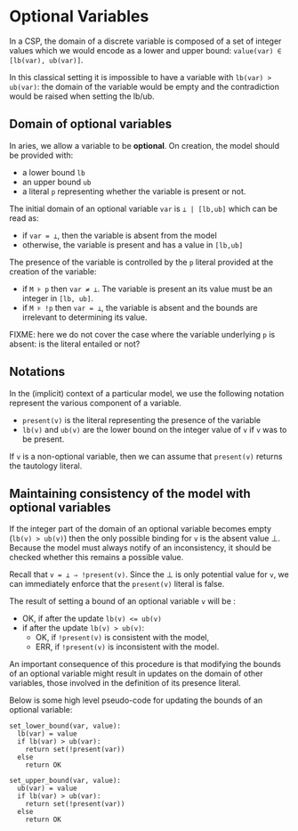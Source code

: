 # Optional Variables

In a CSP, the domain of a discrete variable is composed of a set of integer values which we would encode as a lower and upper bound:
`value(var) ∈ [lb(var), ub(var)]`.

In this classical setting it is impossible to have a variable with `lb(var) > ub(var)`: the domain of the variable would be empty and the contradiction would be raised when setting the lb/ub.


## Domain of optional variables

In aries, we allow a variable to be **optional**. On creation, the model should be provided with:

 - a lower bound `lb`
 - an upper bound `ub`
 - a literal `p` representing whether the variable is present or not.

The initial domain of an optional variable `var` is `⊥ | [lb,ub]` which can be read as:

 - if `var = ⊥`, then the variable is absent from the model
 - otherwise, the variable is present and has a value in `[lb,ub]`

The presence of the variable is controlled by the `p` literal provided at the creation of the variable:
 
 - if `M ⊧ p` then `var ≠ ⊥`. The variable is present an its value must be an integer in `[lb, ub]`.
 - if `M ⊧ !p` then `var = ⊥`, the variable is absent and the bounds are irrelevant to determining its value.

FIXME: here we do not cover the case where the variable underlying `p` is absent: is the literal entailed or not?

## Notations

In the (implicit) context of a particular model, we use the following notation represent the various component of a variable.

- `present(v)` is the literal representing the presence of the variable
- `lb(v)` and `ub(v)` are the lower bound on the integer value of `v` if `v` was to be present.

If `v` is a non-optional variable, then we can assume that `present(v)` returns the tautology literal.



## Maintaining consistency of the model with optional variables

If the integer part of the domain of an optional variable becomes empty (`lb(v) > ub(v)`) then the only possible binding for `v` is the absent value ⊥.
Because the model must always notify of an inconsistency, it should be checked whether this remains a possible value.

Recall that `v = ⊥ ⇒ !present(v)`. Since the ⊥ is only potential value for `v`, we can immediately enforce that the `present(v)` literal is false.

The result of setting a bound of an optional variable `v` will be :

- OK, if after the update `lb(v) <= ub(v)`
- if after the update `lb(v) > ub(v)`:
  - OK, if `!present(v)` is consistent with the model,
  - ERR, if `!present(v)` is inconsistent with the model.

An important consequence of this procedure is that modifying the bounds of an optional variable might result in updates on the domain of other variables, those involved in the definition of its presence literal.

Below is some high level pseudo-code for updating the bounds of an optional variable:

```text
set_lower_bound(var, value):
  lb(var) = value
  if lb(var) > ub(var):
    return set(!present(var))
  else
    return OK

set_upper_bound(var, value):
  ub(var) = value
  if lb(var) > ub(var):
    return set(!present(var))
  else
    return OK
```